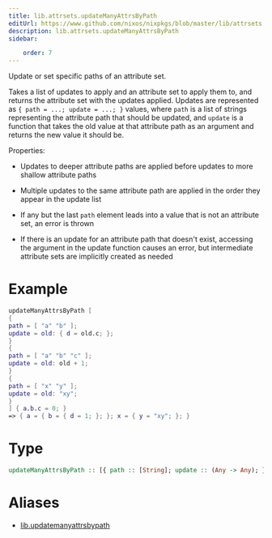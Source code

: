 ```yaml
---
title: lib.attrsets.updateManyAttrsByPath
editUrl: https://www.github.com/nixos/nixpkgs/blob/master/lib/attrsets.nix#L276C6
description: lib.attrsets.updateManyAttrsByPath
sidebar:

    order: 7
---
```


Update or set specific paths of an attribute set.

Takes a list of updates to apply and an attribute set to apply them to,
and returns the attribute set with the updates applied. Updates are
represented as `{ path = ...; update = ...; }` values, where `path` is a
list of strings representing the attribute path that should be updated,
and `update` is a function that takes the old value at that attribute path
as an argument and returns the new
value it should be.

Properties:

- Updates to deeper attribute paths are applied before updates to more
shallow attribute paths

- Multiple updates to the same attribute path are applied in the order
they appear in the update list

- If any but the last `path` element leads into a value that is not an
attribute set, an error is thrown

- If there is an update for an attribute path that doesn't exist,
accessing the argument in the update function causes an error, but
intermediate attribute sets are implicitly created as needed

# Example

```nix
updateManyAttrsByPath [
{
path = [ "a" "b" ];
update = old: { d = old.c; };
}
{
path = [ "a" "b" "c" ];
update = old: old + 1;
}
{
path = [ "x" "y" ];
update = old: "xy";
}
] { a.b.c = 0; }
=> { a = { b = { d = 1; }; }; x = { y = "xy"; }; }
```

# Type

```haskell
updateManyAttrsByPath :: [{ path :: [String]; update :: (Any -> Any); }] -> AttrSet -> AttrSet
```


# Aliases

- [lib.updatemanyattrsbypath](/nix-doc-comments/reference/lib/lib-updatemanyattrsbypath)


